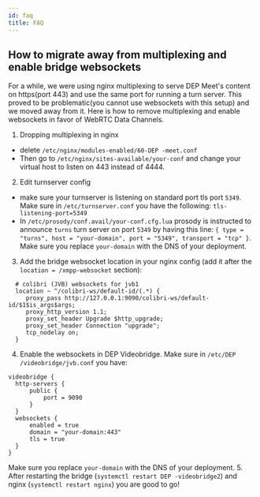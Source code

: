 ```yaml
---
id: faq
title: FAQ
---
```


## How to migrate away from multiplexing and enable bridge websockets

For a while, we were using nginx multiplexing to serve DEP  Meet's content on https(port 443) and use the same port for running a turn server.
This proved to be problematic(you cannot use websockets with this setup) and we moved away from it.
Here is how to remove multiplexing and enable websockets in favor of WebRTC Data Channels.
1. Dropping multiplexing in nginx
  - delete `/etc/nginx/modules-enabled/60-DEP -meet.conf`
  - Then go to `/etc/nginx/sites-available/your-conf` and change your virtual host to listen on 443 instead of 4444.
2. Edit turnserver config
  - make sure your turnserver is listening on standard port tls port `5349`. Make sure in `/etc/turnserver.conf` you have the following: `tls-listening-port=5349`
  - In `/etc/prosody/conf.avail/your-conf.cfg.lua` prosody is instructed to announce `turns` turn server on port `5349` by having this line:
    `{ type = "turns", host = "your-domain", port = "5349", transport = "tcp" }`. Make sure you replace `your-domain` with the DNS of your deployment.
3. Add the bridge websocket location in your nginx config (add it after the `location = /xmpp-websocket` section):
  ```
    # colibri (JVB) websockets for jvb1
    location ~ ^/colibri-ws/default-id/(.*) {
       proxy_pass http://127.0.0.1:9090/colibri-ws/default-id/$1$is_args$args;
       proxy_http_version 1.1;
       proxy_set_header Upgrade $http_upgrade;
       proxy_set_header Connection "upgrade";
       tcp_nodelay on;
    }
  ```
4. Enable the websockets in DEP  Videobridge. Make sure in `/etc/DEP /videobridge/jvb.conf` you have:
  ```
  videobridge {
    http-servers {
        public {
            port = 9090
        }
    }
    websockets {
        enabled = true
        domain = "your-domain:443"
        tls = true
    }
}
  ```
  Make sure you replace `your-domain` with the DNS of your deployment.
5. After restarting the bridge (`systemctl restart DEP -videobridge2`) and nginx (`systemctl restart nginx`) you are good to go!
